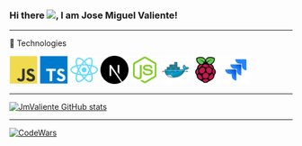 ### Hi there <img src="https://media.tenor.com/Wx9IEmZZXSoAAAAi/hi.gif" width="30px"/>, I am Jose Miguel Valiente!

---
 🧰 Technologies
 
 <img src="https://github.com/devicons/devicon/blob/master/icons/javascript/javascript-original.svg" alt="javascript logo" width="50px" height="50px"/> <img src="https://github.com/devicons/devicon/blob/master/icons/typescript/typescript-original.svg" alt="typescript logo" width="50px" height="50px"/>  <img src="https://github.com/devicons/devicon/blob/master/icons/react/react-original.svg" alt="react logo" width="50px" height="50px"/> <img src="https://github.com/devicons/devicon/blob/master/icons/nextjs/nextjs-original.svg" alt="nextjs logo" width="50px" height="50px"/> <img src="https://github.com/devicons/devicon/blob/master/icons/nodejs/nodejs-original.svg" alt="node logo" width="50px" height="50px"/> <img src="https://github.com/devicons/devicon/blob/master/icons/docker/docker-original.svg" alt="docker logo" width="50px" height="50px"/> <img src="https://github.com/devicons/devicon/blob/master/icons/raspberrypi/raspberrypi-original.svg" alt="raspberrypi logo" width="50px" height="50px"/> <img src="https://github.com/devicons/devicon/blob/master/icons/jira/jira-original.svg" alt="raspberrypi logo" width="50px" height="50px"/>

---

[![JmValiente GitHub stats](https://github-readme-stats.vercel.app/api?username=jmvaliente&include_all_commits=true)](https://github.com/anuraghazra/github-readme-stats)

---

[![CodeWars](https://www.codewars.com/users/jmvaliente/badges/large)](https://www.codewars.com/users/fernaper 'My Honor Badge')

<!--
**jmvaliente/jmvaliente** is a ✨ _special_ ✨ repository because its `README.md` (this file) appears on your GitHub profile.
Here are some ideas to get you started:

- 🔭 I’m currently working on ...
- 🌱 I’m currently learning ...
- 👯 I’m looking to collaborate on ...
- 🤔 I’m looking for help with ...
- 💬 Ask me about ...
- 📫 How to reach me: ...
- 😄 Pronouns: ...
- ⚡ Fun fact: ...
-->
